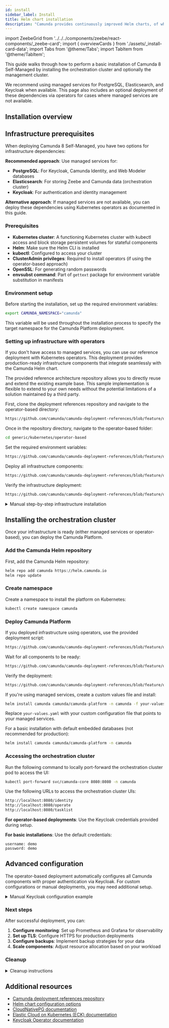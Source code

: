 ```yaml
---
id: install
sidebar_label: Install
title: Helm chart installation
description: "Camunda provides continuously improved Helm charts, of which are not cloud provider-specific so you can choose your Kubernetes provider."
---
```


import ZeebeGrid from '../../../components/zeebe/react-components/\_zeebe-card';
import { overviewCards } from './assets/\_install-card-data';
import Tabs from '@theme/Tabs';
import TabItem from '@theme/TabItem';

This guide walks through how to perform a basic installation of Camunda 8 Self-Managed by installing the orchestration cluster and optionally the management cluster.

We recommend using managed services for PostgreSQL, Elasticsearch, and Keycloak when available. This page also includes an optional deployment of these dependencies via operators for cases where managed services are not available.

<!-- TODO: add links to explain the orchestration cluster and management cluster -->

## Installation overview

<ZeebeGrid zeebe={overviewCards} />

## Infrastructure prerequisites

When deploying Camunda 8 Self-Managed, you have two options for infrastructure dependencies:

**Recommended approach**: Use managed services for:

- **PostgreSQL**: For Keycloak, Camunda Identity, and Web Modeler databases
- **Elasticsearch**: For storing Zeebe and Camunda data (orchestration cluster)
- **Keycloak**: For authentication and identity management

**Alternative approach**: If managed services are not available, you can deploy these dependencies using Kubernetes operators as documented in this guide.

### Prerequisites

- **Kubernetes cluster**: A functioning Kubernetes cluster with kubectl access and block storage persistent volumes for stateful components
- **Helm**: Make sure the Helm CLI is installed
- **kubectl**: Configured to access your cluster
- **ClusterAdmin privileges**: Required to install operators (if using the operator-based approach)
- **OpenSSL**: For generating random passwords
- **envsubst command**: Part of `gettext` package for environment variable substitution in manifests

### Environment setup

Before starting the installation, set up the required environment variables:

```bash
export CAMUNDA_NAMESPACE="camunda"
```

This variable will be used throughout the installation process to specify the target namespace for the Camunda Platform deployment.

### Setting up infrastructure with operators

If you don't have access to managed services, you can use our reference deployment with Kubernetes operators. This deployment provides production-ready infrastructure components that integrate seamlessly with the Camunda Helm chart.

The provided reference architecture repository allows you to directly reuse and extend the existing example base. This sample implementation is flexible to extend to your own needs without the potential limitations of a solution maintained by a third party.

<Tabs groupId="env">
<TabItem value="standard" label="Standard" default>

First, clone the deployment references repository and navigate to the operator-based directory:

```bash reference
https://github.com/camunda/camunda-deployment-references/blob/feature/operator-playground/generic/kubernetes/operator-based/get-your-copy.sh
```

Once in the repository directory, navigate to the operator-based folder:

```bash
cd generic/kubernetes/operator-based
```

Set the required environment variables:

```bash reference
https://github.com/camunda/camunda-deployment-references/blob/feature/operator-playground/generic/kubernetes/operator-based/set-environment.sh
```

Deploy all infrastructure components:

```bash reference
https://github.com/camunda/camunda-deployment-references/blob/feature/operator-playground/generic/kubernetes/operator-based/deploy-all-reqs.sh
```

Verify the infrastructure deployment:

```bash reference
https://github.com/camunda/camunda-deployment-references/blob/feature/operator-playground/generic/kubernetes/operator-based/verify-all-reqs.sh
```

</TabItem>
</Tabs>

<details>
<summary>Manual step-by-step infrastructure installation</summary>

If you prefer to install components individually:

#### PostgreSQL Installation

PostgreSQL uses [CloudNativePG, a CNCF component under Apache 2.0 license](https://landscape.cncf.io/?item=app-definition-and-development--database--cloudnativepg).

```bash reference
https://github.com/camunda/camunda-deployment-references/blob/feature/operator-playground/generic/kubernetes/operator-based/01-postgresql-install-operator.sh
```

Create database secrets:

```bash reference
https://github.com/camunda/camunda-deployment-references/blob/feature/operator-playground/generic/kubernetes/operator-based/01-postgresql-create-secrets.sh
```

Deploy PostgreSQL clusters:

```bash
kubectl apply -n camunda -f 01-postgresql-clusters.yml
```

Wait for clusters to be ready:

```bash reference
https://github.com/camunda/camunda-deployment-references/blob/feature/operator-playground/generic/kubernetes/operator-based/01-postgresql-wait-ready.sh
```

#### Elasticsearch Installation

Elasticsearch uses ECK (Elastic Cloud on Kubernetes), the official operator from Elastic.

```bash reference
https://github.com/camunda/camunda-deployment-references/blob/feature/operator-playground/generic/kubernetes/operator-based/02-elasticsearch-install-operator.sh
```

Deploy Elasticsearch cluster:

```bash
kubectl apply -n camunda -f 02-elasticsearch-cluster.yml
```

Wait for cluster to be ready:

```bash reference
https://github.com/camunda/camunda-deployment-references/blob/feature/operator-playground/generic/kubernetes/operator-based/02-elasticsearch-wait-ready.sh
```

#### Keycloak Installation

Keycloak uses the official [Keycloak Operator under Apache 2.0 license](https://landscape.cncf.io/?item=provisioning--security-compliance--keycloak).

```bash reference
https://github.com/camunda/camunda-deployment-references/blob/feature/operator-playground/generic/kubernetes/operator-based/03-keycloak-install-operator.sh
```

Deploy Keycloak instance:

```bash reference
https://github.com/camunda/camunda-deployment-references/blob/feature/operator-playground/generic/kubernetes/operator-based/03-keycloak-deploy.sh
```

Wait for Keycloak to be ready:

```bash reference
https://github.com/camunda/camunda-deployment-references/blob/feature/operator-playground/generic/kubernetes/operator-based/03-keycloak-wait-ready.sh
```

</details>

## Installing the orchestration cluster

Once your infrastructure is ready (either managed services or operator-based), you can deploy the Camunda Platform.

### Add the Camunda Helm repository

First, add the Camunda Helm repository:

```bash
helm repo add camunda https://helm.camunda.io
helm repo update
```

### Create namespace

Create a namespace to install the platform on Kubernetes:

```bash
kubectl create namespace camunda
```

### Deploy Camunda Platform

<Tabs groupId="infrastructure">
<TabItem value="operator" label="With Operators" default>

If you deployed infrastructure using operators, use the provided deployment script:

```bash reference
https://github.com/camunda/camunda-deployment-references/blob/feature/operator-playground/generic/kubernetes/operator-based/04-camunda-deploy.sh
```

Wait for all components to be ready:

```bash reference
https://github.com/camunda/camunda-deployment-references/blob/feature/operator-playground/generic/kubernetes/operator-based/04-camunda-wait-ready.sh
```

Verify the deployment:

```bash reference
https://github.com/camunda/camunda-deployment-references/blob/feature/operator-playground/generic/kubernetes/operator-based/04-camunda-verify.sh
```

</TabItem>
<TabItem value="managed" label="With Managed Services">

If you're using managed services, create a custom values file and install:

```bash
helm install camunda camunda/camunda-platform -n camunda -f your-values.yaml
```

Replace `your-values.yaml` with your custom configuration file that points to your managed services.

</TabItem>
<TabItem value="basic" label="Basic Installation">

For a basic installation with default embedded databases (not recommended for production):

```bash
helm install camunda camunda/camunda-platform -n camunda
```

</TabItem>
</Tabs>

### Accessing the orchestration cluster

Run the following command to locally port-forward the orchestration cluster pod to access the UI:

```bash
kubectl port-forward svc/camunda-core 8080:8080 -n camunda
```

Use the following URLs to access the orchestration cluster UIs:

```bash
http://localhost:8080/identity
http://localhost:8080/operate
http://localhost:8080/tasklist
```

**For operator-based deployments**: Use the Keycloak credentials provided during setup.

**For basic installations**: Use the default credentials:

```
username: demo
password: demo
```

## Advanced configuration

The operator-based deployment automatically configures all Camunda components with proper authentication via Keycloak. For custom configurations or manual deployments, you may need additional setup.

<details>
<summary>Manual Keycloak configuration example</summary>

The following components require advanced authentication configuration:

- Optimize
- Web Modeler
- Console
- Management Identity
- Keycloak

These components are enabled by default in the operator-based deployment. For manual configurations, you can create a [values.yaml](https://helm.sh/docs/chart_template_guide/values_files/) file to modify the default configuration.

Example configuration for enabling components with Keycloak:

```yaml
global:
  identity:
    auth:
      enabled: true
      publicIssuerUrl: "http://camunda-keycloak/auth/realms/camunda-platform"
      admin:
        enabled: true
        existingSecret:
          name: "integration-test-credentials"
      webModeler:
        redirectUrl: "http://camunda-modeler"
      console:
        redirectUrl: "http://camunda-console"
        existingSecret:
          name: "integration-test-credentials"
      optimize:
        redirectUrl: "http://camunda-optimize"
        existingSecret:
          name: "integration-test-credentials"
      core:
        redirectUrl: "http://camunda-core:8080"
        existingSecret:
          name: "integration-test-credentials"
      connectors:
        existingSecret:
          name: "integration-test-credentials"
  security:
    authentication:
      method: oidc

identity:
  enabled: true
  firstUser:
    existingSecret: "integration-test-credentials"

identityKeycloak:
  enabled: true
  postgresql:
    auth:
      existingSecret: "integration-test-credentials"
      secretKeys:
        adminPasswordKey: "identity-keycloak-postgresql-admin-password"
        userPasswordKey: "identity-keycloak-postgresql-user-password"
  auth:
    existingSecret: "integration-test-credentials"
    passwordSecretKey: "identity-keycloak-admin-password"

optimize:
  enabled: true

connectors:
  inbound:
    mode: oauth

webModeler:
  enabled: true
  restapi:
    mail:
      fromAddress: noreply@example.com

webModelerPostgresql:
  enabled: true
  auth:
    existingSecret: "integration-test-credentials"
    secretKeys:
      adminPasswordKey: "webmodeler-postgresql-admin-password"
      userPasswordKey: "webmodeler-postgresql-user-password"

core:
  enabled: true
  clusterSize: "1"
  partitionCount: "1"
  replicationFactor: "1"
  env:
    - name: CAMUNDA_SECURITY_INITIALIZATION_MAPPINGS_0_MAPPINGID
      value: "demo-user-mapping"
    - name: CAMUNDA_SECURITY_INITIALIZATION_MAPPINGS_0_CLAIMNAME
      value: "preferred_username"
    - name: CAMUNDA_SECURITY_INITIALIZATION_MAPPINGS_0_CLAIMVALUE
      value: "demo"
    - name: CAMUNDA_SECURITY_INITIALIZATION_MAPPINGS_1_MAPPINGID
      value: "connectors-client-mapping"
    - name: CAMUNDA_SECURITY_INITIALIZATION_MAPPINGS_1_CLAIMNAME
      value: "client_id"
    - name: CAMUNDA_SECURITY_INITIALIZATION_MAPPINGS_1_CLAIMVALUE
      value: "connectors"
    - name: CAMUNDA_SECURITY_INITIALIZATION_DEFAULTROLES_ADMIN_MAPPINGS_0
      value: "demo-user-mapping"
    - name: CAMUNDA_SECURITY_INITIALIZATION_DEFAULTROLES_ADMIN_MAPPINGS_1
      value: "connectors-client-mapping"

console:
  enabled: true
```

</details>

### Next steps

After successful deployment, you can:

1. **Configure monitoring**: Set up Prometheus and Grafana for observability
2. **Set up TLS**: Configure HTTPS for production deployments
3. **Configure backups**: Implement backup strategies for your data
4. **Scale components**: Adjust resource allocation based on your workload

### Cleanup

<details>
<summary>Cleanup instructions</summary>

To remove all components:

```bash
# Remove Camunda Platform
helm uninstall camunda -n camunda

# Remove infrastructure (if using operators)
kubectl delete namespace camunda
kubectl delete namespace cnpg-system
kubectl delete namespace elastic-system
```

**Note:** This will delete all data. For production, ensure proper backup procedures.

</details>

## Additional resources

- [Camunda deployment references repository](https://github.com/camunda/camunda-deployment-references)
- [Helm chart configuration options](/self-managed/installation-methods/helm/)
- [CloudNativePG documentation](https://cloudnative-pg.io/documentation/)
- [Elastic Cloud on Kubernetes (ECK) documentation](https://www.elastic.co/docs/deploy-manage/deploy/cloud-on-k8s)
- [Keycloak Operator documentation](https://www.keycloak.org/operator/installation)

<!-- TODO: Add links to the following:
- Basic auth guide
- Enable Keycloak guide
- Enable OIDC guide
- Explanation of management/orchestration cluster -->

<!--## Next steps

If you would like to further customize the Camunda 8 Self-Managed Helm chart, please proceed to the following section:-->
